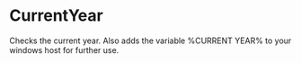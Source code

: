 # CurrentYear
Checks the current year.
Also adds the variable %CURRENT YEAR% to your windows host for further use.
